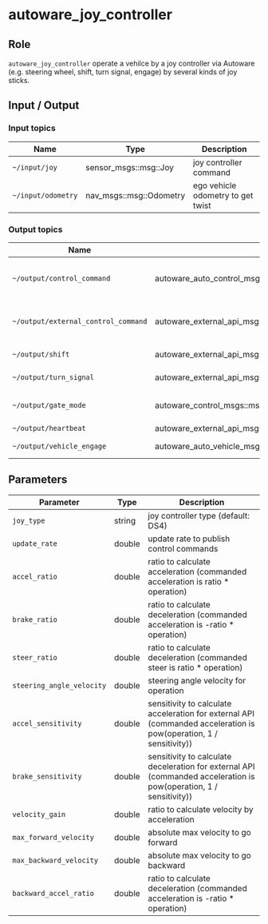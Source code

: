 # autoware_joy_controller

## Role

`autoware_joy_controller` operate a vehilce by a joy controller via Autoware (e.g. steering wheel, shift, turn signal, engage) by several kinds of joy sticks.

## Input / Output

### Input topics

| Name               | Type                    | Description                       |
| ------------------ | ----------------------- | --------------------------------- |
| `~/input/joy`      | sensor_msgs::msg::Joy   | joy controller command            |
| `~/input/odometry` | nav_msgs::msg::Odometry | ego vehicle odometry to get twist |

### Output topics

| Name                                | Type                                                     | Description                              |
| ----------------------------------- | -------------------------------------------------------- | ---------------------------------------- |
| `~/output/control_command`          | autoware_auto_control_msgs::msg::AckermannCommandStamped | lateral and longitudinal control command |
| `~/output/external_control_command` | autoware_external_api_msgs::msg::ControlCommandStamped   | lateral and longitudinal control command |
| `~/output/shift`                    | autoware_external_api_msgs::msg::GearShiftStamped        | gear command                             |
| `~/output/turn_signal`              | autoware_external_api_msgs::msg::TurnSignalStamped       | turn signal command                      |
| `~/output/gate_mode`                | autoware_control_msgs::msg::GateMode                     | gate mode (Auto or External)             |
| `~/output/heartbeat`                | autoware_external_api_msgs::msg::Heartbeat               | heartbeat                                |
| `~/output/vehicle_engage`           | autoware_auto_vehicle_msgs::msg::Engage                  | vehicle engage                           |

## Parameters

| Parameter                 | Type   | Description                                                                                                        |
| ------------------------- | ------ | ------------------------------------------------------------------------------------------------------------------ |
| `joy_type`                | string | joy controller type (default: DS4)                                                                                 |
| `update_rate`             | double | update rate to publish control commands                                                                            |
| `accel_ratio`             | double | ratio to calculate acceleration (commanded acceleration is ratio \* operation)                                     |
| `brake_ratio`             | double | ratio to calculate deceleration (commanded acceleration is -ratio \* operation)                                    |
| `steer_ratio`             | double | ratio to calculate deceleration (commanded steer is ratio \* operation)                                            |
| `steering_angle_velocity` | double | steering angle velocity for operation                                                                              |
| `accel_sensitivity`       | double | sensitivity to calculate acceleration for external API (commanded acceleration is pow(operation, 1 / sensitivity)) |
| `brake_sensitivity`       | double | sensitivity to calculate deceleration for external API (commanded acceleration is pow(operation, 1 / sensitivity)) |
| `velocity_gain`           | double | ratio to calculate velocity by acceleration                                                                        |
| `max_forward_velocity`    | double | absolute max velocity to go forward                                                                                |
| `max_backward_velocity`   | double | absolute max velocity to go backward                                                                               |
| `backward_accel_ratio`    | double | ratio to calculate deceleration (commanded acceleration is -ratio \* operation)                                    |
